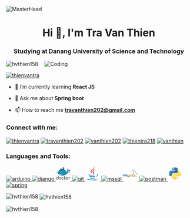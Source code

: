 ![MasterHead](https://www.pramukhdigital.com/wp-content/uploads/2018/07/New-PNC-Animated-Banners.gif)
<h1 align="center">Hi 👋, I'm Tra Van Thien</h1>
<h3 align="center">Studying at Danang University of Science and Technology</h3>
<img align="right" alt="Coding" width="400" src="https://camo.githubusercontent.com/7eb44783ce417ae7261fbcea3b9aa6a71a281326b36e62becd958a685e3b3ab0/68747470733a2f2f6d69726f2e6d656469756d2e636f6d2f6d61782f3634302f312a6c684f617833635a4154475a774568473075545952412e676966">

<p align="left"> <img src="https://komarev.com/ghpvc/?username=hvthien158&label=Profile%20views&color=0e75b6&style=flat" alt="hvthien158" /> </p>


<p align="left"> <a href="https://twitter.com/thienvantra" target="blank"><img src="https://img.shields.io/twitter/follow/thienvantra?logo=twitter&style=for-the-badge" alt="thienvantra" /></a> </p>


- 🌱 I’m currently learning **React JS**

- 💬 Ask me about **Spring boot**

- 📫 How to reach me **travanthien202@gmail.com**

<h3 align="left">Connect with me:</h3>
<p align="left">
<a href="https://twitter.com/thienvantra" target="blank"><img align="center" src="https://raw.githubusercontent.com/rahuldkjain/github-profile-readme-generator/master/src/images/icons/Social/twitter.svg" alt="thienvantra" height="30" width="40" /></a>
<a href="https://linkedin.com/in/travanthien202" target="blank"><img align="center" src="https://raw.githubusercontent.com/rahuldkjain/github-profile-readme-generator/master/src/images/icons/Social/linked-in-alt.svg" alt="travanthien202" height="30" width="40" /></a>
<a href="https://fb.com/vanthien202" target="blank"><img align="center" src="https://raw.githubusercontent.com/rahuldkjain/github-profile-readme-generator/master/src/images/icons/Social/facebook.svg" alt="vanthien202" height="30" width="40" /></a>
<a href="https://instagram.com/thientra218" target="blank"><img align="center" src="https://raw.githubusercontent.com/rahuldkjain/github-profile-readme-generator/master/src/images/icons/Social/instagram.svg" alt="thientra218" height="30" width="40" /></a>
<a href="https://codeforces.com/profile/vanthien" target="blank"><img align="center" src="https://raw.githubusercontent.com/rahuldkjain/github-profile-readme-generator/master/src/images/icons/Social/codeforces.svg" alt="vanthien" height="30" width="40" /></a>
</p>

<h3 align="left">Languages and Tools:</h3>
<p align="left"> <a href="https://www.arduino.cc/" target="_blank" rel="noreferrer"> <img src="https://cdn.worldvectorlogo.com/logos/arduino-1.svg" alt="arduino" width="40" height="40"/> </a> <a href="https://www.djangoproject.com/" target="_blank" rel="noreferrer"> <img src="https://cdn.worldvectorlogo.com/logos/django.svg" alt="django" width="40" height="40"/> </a> <a href="https://www.docker.com/" target="_blank" rel="noreferrer"> <img src="https://raw.githubusercontent.com/devicons/devicon/master/icons/docker/docker-original-wordmark.svg" alt="docker" width="40" height="40"/> </a> <a href="https://git-scm.com/" target="_blank" rel="noreferrer"> <img src="https://www.vectorlogo.zone/logos/git-scm/git-scm-icon.svg" alt="git" width="40" height="40"/> </a> <a href="https://www.java.com" target="_blank" rel="noreferrer"> <img src="https://raw.githubusercontent.com/devicons/devicon/master/icons/java/java-original.svg" alt="java" width="40" height="40"/> </a> <a href="https://www.microsoft.com/en-us/sql-server" target="_blank" rel="noreferrer"> <img src="https://www.svgrepo.com/show/303229/microsoft-sql-server-logo.svg" alt="mssql" width="40" height="40"/> </a> <a href="https://www.mysql.com/" target="_blank" rel="noreferrer"> <img src="https://raw.githubusercontent.com/devicons/devicon/master/icons/mysql/mysql-original-wordmark.svg" alt="mysql" width="40" height="40"/> </a> <a href="https://postman.com" target="_blank" rel="noreferrer"> <img src="https://www.vectorlogo.zone/logos/getpostman/getpostman-icon.svg" alt="postman" width="40" height="40"/> </a> <a href="https://www.python.org" target="_blank" rel="noreferrer"> <img src="https://raw.githubusercontent.com/devicons/devicon/master/icons/python/python-original.svg" alt="python" width="40" height="40"/> </a> <a href="https://spring.io/" target="_blank" rel="noreferrer"> <img src="https://www.vectorlogo.zone/logos/springio/springio-icon.svg" alt="spring" width="40" height="40"/> </a> </p>

<p><img align="left" src="https://github-readme-stats.vercel.app/api/top-langs?username=hvthien158&show_icons=true&locale=en&layout=compact" alt="hvthien158" /></p>

<p>&nbsp;<img align="center" src="https://github-readme-stats.vercel.app/api?username=hvthien158&show_icons=true&locale=en" alt="hvthien158" /></p>

<p><img align="center" src="https://github-readme-streak-stats.herokuapp.com/?user=hvthien158&" alt="hvthien158" /></p>

